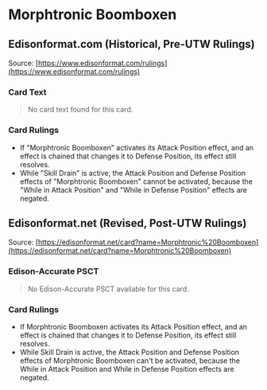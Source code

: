 # Morphtronic Boomboxen

## Edisonformat.com (Historical, Pre-UTW Rulings)

Source: [https://www.edisonformat.com/rulings](https://www.edisonformat.com/rulings)

### Card Text

> No card text found for this card.

### Card Rulings

*   If "Morphtronic Boomboxen" activates its Attack Position effect, and an effect is chained that changes it to Defense Position, its effect still resolves.
*   While "Skill Drain" is active, the Attack Position and Defense Position effects of "Morphtronic Boomboxen" cannot be activated, because the "While in Attack Position" and "While in Defense Position" effects are negated.

## Edisonformat.net (Revised, Post-UTW Rulings)

Source: [https://edisonformat.net/card?name=Morphtronic%20Boomboxen](https://edisonformat.net/card?name=Morphtronic%20Boomboxen)

### Edison-Accurate PSCT

> No Edison-Accurate PSCT available for this card.

### Card Rulings

*   If Morphtronic Boomboxen activates its Attack Position effect, and an effect is chained that changes it to Defense Position, its effect still resolves.
*   While Skill Drain is active, the Attack Position and Defense Position effects of Morphtronic Boomboxen can't be activated, because the While in Attack Position and While in Defense Position effects are negated.
            